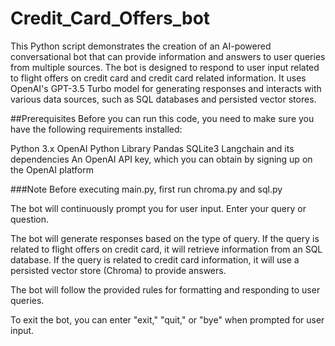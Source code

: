 # Credit_Card_Offers_bot
This Python script demonstrates the creation of an AI-powered conversational bot that can provide information and answers to user queries from multiple sources. The bot is designed to respond to user input related to flight offers on credit card and credit card related information. It uses OpenAI's GPT-3.5 Turbo model for generating responses and interacts with various data sources, such as SQL databases and persisted vector stores.

##Prerequisites
Before you can run this code, you need to make sure you have the following requirements installed:

Python 3.x
OpenAI Python Library
Pandas
SQLite3
Langchain and its dependencies
An OpenAI API key, which you can obtain by signing up on the OpenAI platform

###Note
Before executing main.py, first run chroma.py and sql.py

The bot will continuously prompt you for user input. Enter your query or question.

The bot will generate responses based on the type of query. If the query is related to flight offers on credit card, it will retrieve information from an SQL database. If the query is related to credit card information, it will use a persisted vector store (Chroma) to provide answers.

The bot will follow the provided rules for formatting and responding to user queries.

To exit the bot, you can enter "exit," "quit," or "bye" when prompted for user input.
